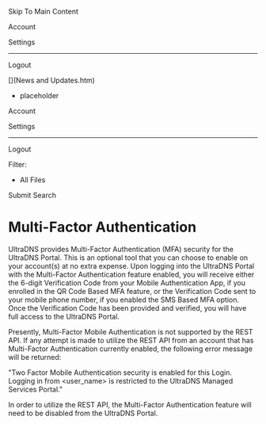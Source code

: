 

Skip To Main Content

Account

Settings

* * *

Logout

[](News and Updates.htm)

  * placeholder

Account

Settings

* * *

Logout

Filter:

  * All Files

Submit Search

# Multi-Factor Authentication

UltraDNS provides Multi-Factor Authentication (MFA) security for the UltraDNS
Portal. This is an optional tool that you can choose to enable on your
account(s) at no extra expense. Upon logging into the UltraDNS Portal with the
Multi-Factor Authentication feature enabled, you will receive either the
6-digit Verification Code from your Mobile Authentication App, if you enrolled
in the QR Code Based MFA feature, or the Verification Code sent to your mobile
phone number, if you enabled the SMS Based MFA option. Once the Verification
Code has been provided and verified, you will have full access to the UltraDNS
Portal.

Presently, Multi-Factor Mobile Authentication is not supported by the REST
API. If any attempt is made to utilize the REST API from an account that has
Multi-Factor Authentication currently enabled, the following error message
will be returned:

"Two Factor Mobile Authentication security is enabled for this Login. Logging
in from <user_name> is restricted to the UltraDNS Managed Services Portal."

In order to utilize the REST API, the Multi-Factor Authentication feature will
need to be disabled from the UltraDNS Portal.

